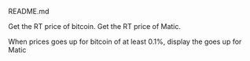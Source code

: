 README.md


Get the RT price of bitcoin.
Get the RT price of Matic.

When prices goes up for bitcoin of at least 0.1%, display the goes up for Matic
